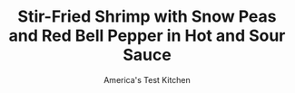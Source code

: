 ---
layout: ../../layouts/MarkdownPostLayout.astro
title: Stir-Fried Shrimp with Snow Peas and Red Bell Pepper in Hot and Sour Sauce
author: America's Test Kitchen
pubDate: 2023-03-15
description: "This shrimp stir-fry features juicy shrimp in a sweet, sour, and spicy sauce."
image_url: https://res.cloudinary.com/hksqkdlah/image/upload/ar_1:1,c_fill,dpr_2.0,f_auto,fl_lossy.progressive.strip_profile,g_faces:auto,q_auto:low,w_344/1998_cvr-sfs-shrimp-stir-fry-color-009-article
tags: ["Main Courses","Chinese","Vegetables","Fish & Seafood","Weeknight","Cook's Extras"]
calories: 1147
protein: 17
carbohydrates: 21
fats: 
fiber: 2
ingredients: ["2 medium, garlic cloves, 1 minced or pressed through garlic press, 1 thinly sliced","1 pound, extra-large (21-25) shrimp, peeled, deveined, and tails removed","1 tablespoon, minced fresh ginger","3 tablespoons, vegetable oil","1/2 teaspoon, table salt","1 teaspoon, soy sauce","3 tablespoons, sugar","3 tablespoons, white vinegar","1 tablespoon, Asian chili-garlic sauce","1 tablespoon, dry sherry or Shaoxing wine","2 teaspoons, toasted sesame oil","1 tablespoon, ketchup","2 teaspoons, cornstarch","1 large, shallot, sliced thin (about 1/3 cup)","1/2 pound, snow peas or sugar snap peas, stems snapped off and strings removed","1 medium, red bell pepper, seeded and cut into 3/4-inch dice"]
serves: 4
time: "40 minutes, plus 30 minutes marinating"
instructions: ["Combine minced garlic with shrimp, ginger, 1 tablespoon vegetable oil, and salt in medium bowl. Let shrimp marinate at room temperature 30 minutes.","Meanwhile, whisk soy sauce, sugar, vinegar, chili-garlic sauce, sherry, sesame oil, ketchup, and cornstarch in small bowl. Combine sliced garlic with shallot in second small bowl.","Heat 1 tablespoon oil in 12-inch nonstick skillet over high heat until just smoking. Add snow peas and bell pepper and cook, stirring frequently, until vegetables begin to brown, 1½ to 2 minutes. Transfer vegetables to medium bowl.","Add remaining tablespoon oil to now-empty skillet and heat until just smoking. Add garlic-shallot mixture and cook, stirring frequently, until just beginning to brown, about 30 seconds. Add shrimp, reduce heat to medium-low, and cook, stirring frequently, until shrimp are light pink on both sides, 1 to 1½ minutes. Whisk soy sauce mixture to recombine and add to skillet; return to high heat and cook, stirring constantly, until sauce is thickened and shrimp are cooked through, 1 to 2 minutes. Return vegetables to skillet, toss to combine, and serve."]
nutrition: ["367 mg Potassium","327 mg Phosphorus","95 mg Calcium","1 mg Iron","47 mg Magnesium","758 mg Sodium","1 mg Zinc","14 g Fat","2 mg Niacin (B3)","8 g Monounsaturated","3 g Polyunsaturated","74 mg Vitamin C","142 mg Cholesterol","1 g Saturated","2 g Fiber","62 µg Folate (food)","14 g Sugars","16 µg Vitamin K","199 g Water","21 g Carbs","62 µg Folate equivalent (total)","17 g Protein","4 mg Vitamin E","1 µg Vitamin B12","140 µg Vitamin A","286 kcal Energy","9 g Sugars, added","1147 calories"]
notes: "Serve this stir-fry with steamed white rice."
---